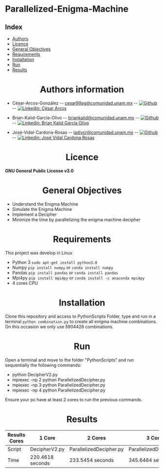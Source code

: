 # Parallelized-Enigma-Machine

## **Index**
<ul>
  <li><a href="#Authors">Authors</a></li>
  <li><a href="#Licence">Licence</a></li>
  <li><a href="#General Objectives">General Objectives</a></li>
  <li><a href="#Requirements">Requirements</a></li>
  <li><a href="#Installation">Installation</a></li>
  <li><a href="#Run">Run</a></li>
  <li><a href="#Results">Results</a></li>
  
</ul>

<center><h1><strong><a name = "Authors">Authors information</a></strong></h1></center>

* César-Arcos-González -- cesar99ag@comunidad.unam.mx -- [![Github](https://img.shields.io/badge/-racec9999-black?style=flat-square&logo=Github&logoColor=white&link=https://www.github.com/in/Cesar-p-singh/)](https://github.com/racec9999) -- [![Linkedin: César Arcos](https://img.shields.io/badge/-César_Arcos-blue?style=flat-square&logo=Linkedin&logoColor=white&link=https://www.linkedin.com/in/Cesar-p-singh/)](https://www.linkedin.com/in/cesar-arcos/)

 
* Brian-Kalid-García-Olivo -- briankalid@comunidad.unam.mx -- [![Github](https://img.shields.io/badge/-briankalid-black?style=flat-square&logo=Github&logoColor=white&link=https://www.github.com/in/Brian-p-singh/)](https://github.com/briankalid/) -- [![Linkedin: Brian Kalid García Olivo](https://img.shields.io/badge/-Brian_Kalid_García_Olivo-blue?style=flat-square&logo=Linkedin&logoColor=white&link=https://www.linkedin.com/in/Kalid-p-singh/)](https://www.linkedin.com/in/briankalid/)

* José-Vidal-Cardona-Rosas -- ladivcr@comunidad.unam.mx -- [![Github](https://img.shields.io/badge/-Ladivcr-black?style=flat-square&logo=Github&logoColor=white&link=https://www.github.com/in/Vidal-p-singh/)](https://github.com/Ladivcr/) -- [![Linkedin: José Vidal Cardona Rosas](https://img.shields.io/badge/-José_Vidal_Cardona_Rosas-blue?style=flat-square&logo=Linkedin&logoColor=white&link=https://www.linkedin.com/in/Vidal-p-singh/)](https://www.linkedin.com/in/jos%C3%A9-vidal-cardona-rosas-006010179/)


<center><h1><strong><a name = "Licence">Licence</a></strong></h1></center>

**GNU General Public License v3.0**

<center><h1><strong><a name = "General Objectives">General Objectives</a></strong></h1></center> 

* Understand the Enigma Machine
* Simulate the Enigma Machine
* Implement a Decipher
* Minimize the time by parallelizing the enigma machine decipher


<center><h1><strong><a name = "Requirements">Requirements</a></strong></h1></center> 

This project was develop in Linux

- Python 3  `sudo apt-get install python3.8`
- Numpy `pip install numpy` or `conda install numpy`
- Pandas `pip install pandas` or `conda install pandas`
- Mpi4py `pip install mpi4py` or `conda install -c anaconda mpi4py`
- 4 cores CPU

<center><h1><strong><a name = "Installation">Installation</a></strong></h1></center> 

Clone this repository and access to PythonScripts Folder, type and run in a terminal `python combination.py` to create all enigma machine combinations. On this occasion we only use 5904428 combinations.

<center><h1><strong><a name = "Run">Run</a></strong></h1></center> 

Open a terminal and move to the folder "PythonScripts" and run sequentially the following commands:

* python DecipherV2.py
* mpiexec -np 2 python ParallelizedDecipher.py 
* mpiexec -np 3 python ParallelizedDecipher.py
* mpiexec -np 4 python ParallelizedDecipher.py

Ensure your pc have at least 2 cores to run the previous commands.

<center><h1><strong><a name = "Results">Results</a></strong></h1></center> 


| Results Cores  | 1 Core         | 2 Cores                     | 3 Cores                  | 4 Cores |
| --- | --- | ---           | ---            | --- |
|  Script       |  DecipherV2.py | ParallelizedDecipher.py |ParallelizedDecipher.py   | ParallelizedDecipher.py |
| Time          | 220.4618 seconds| 233.5454 seconds | 345.6484 seconds            | 417.2356 seconds |

